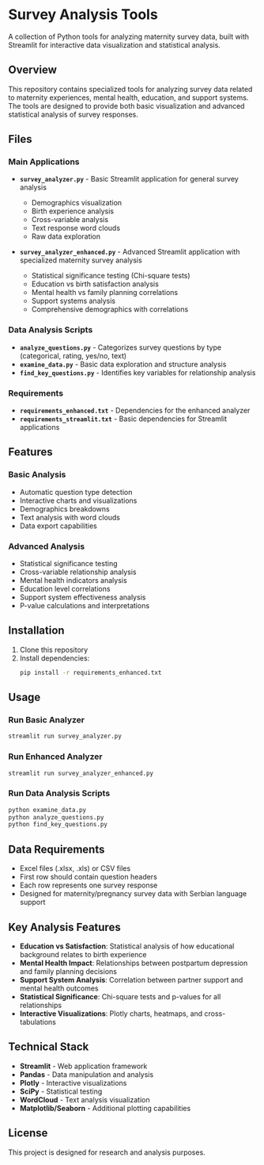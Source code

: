 # Survey Analysis Tools

A collection of Python tools for analyzing maternity survey data, built with Streamlit for interactive data visualization and statistical analysis.

## Overview

This repository contains specialized tools for analyzing survey data related to maternity experiences, mental health, education, and support systems. The tools are designed to provide both basic visualization and advanced statistical analysis of survey responses.

## Files

### Main Applications
- **`survey_analyzer.py`** - Basic Streamlit application for general survey analysis
  - Demographics visualization
  - Birth experience analysis  
  - Cross-variable analysis
  - Text response word clouds
  - Raw data exploration

- **`survey_analyzer_enhanced.py`** - Advanced Streamlit application with specialized maternity survey analysis
  - Statistical significance testing (Chi-square tests)
  - Education vs birth satisfaction analysis
  - Mental health vs family planning correlations
  - Support systems analysis
  - Comprehensive demographics with correlations

### Data Analysis Scripts
- **`analyze_questions.py`** - Categorizes survey questions by type (categorical, rating, yes/no, text)
- **`examine_data.py`** - Basic data exploration and structure analysis
- **`find_key_questions.py`** - Identifies key variables for relationship analysis

### Requirements
- **`requirements_enhanced.txt`** - Dependencies for the enhanced analyzer
- **`requirements_streamlit.txt`** - Basic dependencies for Streamlit applications

## Features

### Basic Analysis
- Automatic question type detection
- Interactive charts and visualizations
- Demographics breakdowns
- Text analysis with word clouds
- Data export capabilities

### Advanced Analysis
- Statistical significance testing
- Cross-variable relationship analysis
- Mental health indicators analysis
- Education level correlations
- Support system effectiveness analysis
- P-value calculations and interpretations

## Installation

1. Clone this repository
2. Install dependencies:
   ```bash
   pip install -r requirements_enhanced.txt
   ```

## Usage

### Run Basic Analyzer
```bash
streamlit run survey_analyzer.py
```

### Run Enhanced Analyzer
```bash
streamlit run survey_analyzer_enhanced.py
```

### Run Data Analysis Scripts
```bash
python examine_data.py
python analyze_questions.py
python find_key_questions.py
```

## Data Requirements

- Excel files (.xlsx, .xls) or CSV files
- First row should contain question headers
- Each row represents one survey response
- Designed for maternity/pregnancy survey data with Serbian language support

## Key Analysis Features

- **Education vs Satisfaction**: Statistical analysis of how educational background relates to birth experience
- **Mental Health Impact**: Relationships between postpartum depression and family planning decisions  
- **Support System Analysis**: Correlation between partner support and mental health outcomes
- **Statistical Significance**: Chi-square tests and p-values for all relationships
- **Interactive Visualizations**: Plotly charts, heatmaps, and cross-tabulations

## Technical Stack

- **Streamlit** - Web application framework
- **Pandas** - Data manipulation and analysis
- **Plotly** - Interactive visualizations
- **SciPy** - Statistical testing
- **WordCloud** - Text analysis visualization
- **Matplotlib/Seaborn** - Additional plotting capabilities

## License

This project is designed for research and analysis purposes.